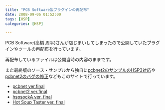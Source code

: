 ```yaml
---
title: "PCB Software製プラグインの再配布"
date: 2008-09-06 01:52:00
tags: [HSP]
categories: [HSP]

---
```


PCB Software(高橋 周平)さんが店じまいしてしまったので公開していたプラグインやツールの再配布を行っています。

再配布しているファイルは公開当時の内容のままです。

また最終版のソース・サンプルから独自に[pcbnet2のサンプルのHSP3対応][1]や[pcbnet2のバグの修正][2]などもこのサイトで行っています。

 [1]: /blog/2008/08/20/hsp-pcbnet2-sample-hsp3-fix.html
 [2]: /blog/2008/09/06/hsp-pcbnet2.html

  * [pcbnet ver.final][3]
  * [pcbnet2 ver.final][4]
  * [hspsockA ver. final][5]
  * [Hot Soup Taster ver. final][6]

 [3]: /hsp/pcbsoft/pcbnet2_final.zip "pcbnet2"
 [4]: /hsp/pcbsoft/pcbnet_final.zip "pcbnet"
 [5]: /hsp/pcbsoft/hspsockA_final.zip "hspsockA"
 [6]: /hsp/pcbsoft/hst_final.zip "hspsockA"

